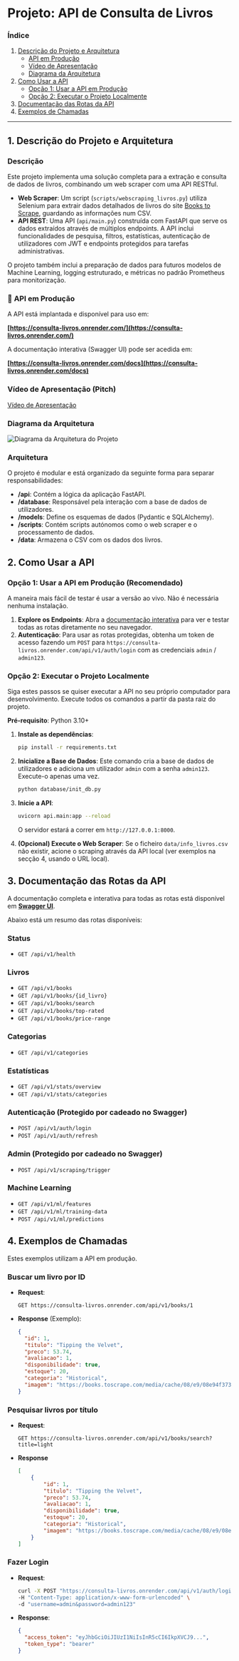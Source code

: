 # Projeto: API de Consulta de Livros

### Índice

1.  [Descrição do Projeto e Arquitetura](#1-descrição-do-projeto-e-arquitetura)
      * [API em Produção](#-api-em-produção)
      * [Vídeo de Apresentação](#vídeo-de-apresentação-pitch)
      * [Diagrama da Arquitetura](#diagrama-da-arquitetura)
2.  [Como Usar a API](#2-como-usar-a-api)
      * [Opção 1: Usar a API em Produção](#opção-1-usar-a-api-em-produção-recomendado)
      * [Opção 2: Executar o Projeto Localmente](#opção-2-executar-o-projeto-localmente)
3.  [Documentação das Rotas da API](#3-documentação-das-rotas-da-api)
4.  [Exemplos de Chamadas](#4-exemplos-de-chamadas)

-----

## 1\. Descrição do Projeto e Arquitetura

### Descrição

Este projeto implementa uma solução completa para a extração e consulta de dados de livros, combinando um web scraper com uma API RESTful.

  * **Web Scraper**: Um script (`scripts/webscraping_livros.py`) utiliza Selenium para extrair dados detalhados de livros do site [Books to Scrape](http://books.toscrape.com), guardando as informações num CSV.
  * **API REST**: Uma API (`api/main.py`) construída com FastAPI que serve os dados extraídos através de múltiplos endpoints. A API inclui funcionalidades de pesquisa, filtros, estatísticas, autenticação de utilizadores com JWT e endpoints protegidos para tarefas administrativas.

O projeto também inclui a preparação de dados para futuros modelos de Machine Learning, logging estruturado, e métricas no padrão Prometheus para monitorização.

### 🚀 **API em Produção**

A API está implantada e disponível para uso em:

**[https://consulta-livros.onrender.com/](https://consulta-livros.onrender.com/)**

A documentação interativa (Swagger UI) pode ser acedida em:

**[https://consulta-livros.onrender.com/docs](https://consulta-livros.onrender.com/docs)**

### Vídeo de Apresentação (Pitch)

[Vídeo de Apresentação](https://youtu.be/NwEYryrF8EE)

### Diagrama da Arquitetura

![Diagrama da Arquitetura do Projeto](imgs/diagrama.png)

### Arquitetura

O projeto é modular e está organizado da seguinte forma para separar responsabilidades:

  * **/api**: Contém a lógica da aplicação FastAPI.
  * **/database**: Responsável pela interação com a base de dados de utilizadores.
  * **/models**: Define os esquemas de dados (Pydantic e SQLAlchemy).
  * **/scripts**: Contém scripts autónomos como o web scraper e o processamento de dados.
  * **/data**: Armazena o CSV com os dados dos livros.

## 2\. Como Usar a API

### Opção 1: Usar a API em Produção (Recomendado)

A maneira mais fácil de testar é usar a versão ao vivo. Não é necessária nenhuma instalação.

1.  **Explore os Endpoints**: Abra a [documentação interativa](https://consulta-livros.onrender.com/docs) para ver e testar todas as rotas diretamente no seu navegador.
2.  **Autenticação**: Para usar as rotas protegidas, obtenha um token de acesso fazendo um `POST` para `https://consulta-livros.onrender.com/api/v1/auth/login` com as credenciais `admin` / `admin123`.

### Opção 2: Executar o Projeto Localmente

Siga estes passos se quiser executar a API no seu próprio computador para desenvolvimento. Execute todos os comandos a partir da pasta raiz do projeto.

**Pré-requisito**: Python 3.10+

1.  **Instale as dependências**:

    ```bash
    pip install -r requirements.txt
    ```

2.  **Inicialize a Base de Dados**: Este comando cria a base de dados de utilizadores e adiciona um utilizador `admin` com a senha `admin123`. Execute-o apenas uma vez.

    ```bash
    python database/init_db.py
    ```

3.  **Inicie a API**:

    ```bash
    uvicorn api.main:app --reload
    ```

    O servidor estará a correr em `http://127.0.0.1:8000`.

4.  **(Opcional) Execute o Web Scraper**: Se o ficheiro `data/info_livros.csv` não existir, acione o scraping através da API local (ver exemplos na secção 4, usando o URL local).

## 3\. Documentação das Rotas da API

A documentação completa e interativa para todas as rotas está disponível em **[Swagger UI](https://consulta-livros.onrender.com/docs)**.

Abaixo está um resumo das rotas disponíveis:

### Status

  * `GET /api/v1/health`

### Livros

  * `GET /api/v1/books`
  * `GET /api/v1/books/{id_livro}`
  * `GET /api/v1/books/search`
  * `GET /api/v1/books/top-rated`
  * `GET /api/v1/books/price-range`

### Categorias

  * `GET /api/v1/categories`

### Estatísticas

  * `GET /api/v1/stats/overview`
  * `GET /api/v1/stats/categories`

### Autenticação (Protegido por cadeado no Swagger)

  * `POST /api/v1/auth/login`
  * `POST /api/v1/auth/refresh`

### Admin (Protegido por cadeado no Swagger)

  * `POST /api/v1/scraping/trigger`

### Machine Learning

  * `GET /api/v1/ml/features`
  * `GET /api/v1/ml/training-data`
  * `POST /api/v1/ml/predictions`

## 4\. Exemplos de Chamadas

Estes exemplos utilizam a API em produção.

### Buscar um livro por ID

  * **Request**:
    ```http
    GET https://consulta-livros.onrender.com/api/v1/books/1
    ```
  * **Response** (Exemplo):
    ```json
    {
      "id": 1,
      "titulo": "Tipping the Velvet",
      "preco": 53.74,
      "avaliacao": 1,
      "disponibilidade": true,
      "estoque": 20,
      "categoria": "Historical",
      "imagem": "https://books.toscrape.com/media/cache/08/e9/08e94f3731d7d6b760dfbfbc02ca5c62.jpg"
    }
    ```

### Pesquisar livros por título

  * **Request**:
    ```http
    GET https://consulta-livros.onrender.com/api/v1/books/search?title=light
    ```
  * **Response**
    ```json
    [
        {
            "id": 1,
            "titulo": "Tipping the Velvet",
            "preco": 53.74,
            "avaliacao": 1,
            "disponibilidade": true,
            "estoque": 20,
            "categoria": "Historical",
            "imagem": "https://books.toscrape.com/media/cache/08/e9/08e94f3731d7d6b760dfbfbc02ca5c62.jpg"
        }
    ]
    ```

### Fazer Login

  * **Request**:
    ```bash
    curl -X POST "https://consulta-livros.onrender.com/api/v1/auth/login" \
    -H "Content-Type: application/x-www-form-urlencoded" \
    -d "username=admin&password=admin123"
    ```
  * **Response**:
    ```json
    {
      "access_token": "eyJhbGciOiJIUzI1NiIsInR5cCI6IkpXVCJ9...",
      "token_type": "bearer"
    }
    ```